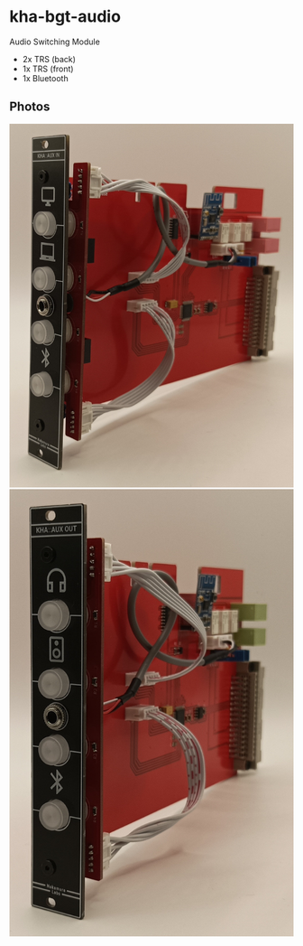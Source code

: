 # kha-bgt-audio

Audio Switching Module

- 2x TRS (back)
- 1x TRS (front)
- 1x Bluetooth

## Photos

<img src="kha-bgt-audio-photo-in.jpg" width="800"/>

<img src="kha-bgt-audio-photo-out.jpg" width="800"/>
